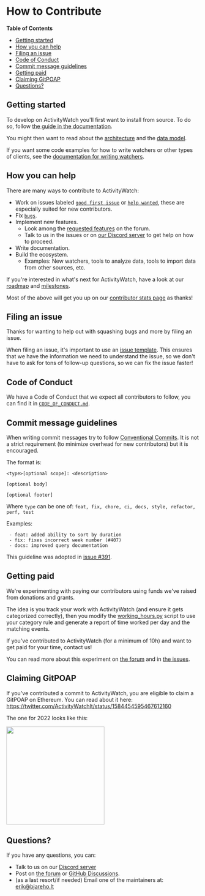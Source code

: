 # How to Contribute

<!-- This guide could be improved by following the advice at https://mozillascience.github.io/working-open-workshop/contributing/ -->

**Table of Contents**

- [Getting started](#getting-started)
- [How you can help](#how-you-can-help)
- [Filing an issue](#filing-an-issue)
- [Code of Conduct](#code-of-conduct)
- [Commit message guidelines](#commit-message-guidelines)
- [Getting paid](#getting-paid)
- [Claiming GitPOAP](#claiming-gitpoap)
- [Questions?](#questions)

## Getting started

To develop on ActivityWatch you'll first want to install from source. To do so, follow [the guide in the documentation](https://activitywatch.readthedocs.io/en/latest/installing-from-source.html).

You might then want to read about the [architecture](https://activitywatch.readthedocs.io/en/latest/architecture.html) and the [data model](https://activitywatch.readthedocs.io/en/latest/buckets-and-events.html).

If you want some code examples for how to write watchers or other types of clients, see the [documentation for writing watchers](https://docs.activitywatch.net/en/latest/examples/writing-watchers.html).

## How you can help

There are many ways to contribute to ActivityWatch:

- Work on issues labeled [`good first issue`][good first issue] or [`help wanted`][help wanted], these are especially suited for new contributors.
- Fix [`bugs`][bugs].
- Implement new features.
  - Look among the [requested features][requested features] on the forum.
  - Talk to us in the issues or on [our Discord server][discord] to get help on how to proceed.
- Write documentation.
- Build the ecosystem.
  - Examples: New watchers, tools to analyze data, tools to import data from other sources, etc.

If you're interested in what's next for ActivityWatch, have a look at our [roadmap][roadmap] and [milestones][milestones].

Most of the above will get you up on our [contributor stats page][contributors] as thanks!

[good first issue]: https://github.com/proximity-tech/activitywatch/issues?q=is%3Aissue+is%3Aopen+label%3A%22good+first+issue%22
[help wanted]: https://github.com/proximity-tech/activitywatch/issues?q=is%3Aissue+is%3Aopen+label%3A%22help+wanted%22
[bugs]: https://github.com/proximity-tech/activitywatch/issues?q=is%3Aissue+is%3Aopen+label%3A%22type%3A+bug%22
[milestones]: https://github.com/proximity-tech/activitywatch/milestones
[roadmap]: https://github.com/orgs/ActivityWatch/projects/2
[requested features]: https://forum.activitywatch.net/c/features
[contributors]: http://activitywatch.net/contributors/

## Filing an issue

Thanks for wanting to help out with squashing bugs and more by filing an issue.

When filing an issue, it's important to use an [issue template](https://github.com/proximity-tech/activitywatch/issues/new/choose). This ensures that we have the information we need to understand the issue, so we don't have to ask for tons of follow-up questions, so we can fix the issue faster!

## Code of Conduct

We have a Code of Conduct that we expect all contributors to follow, you can find it in [`CODE_OF_CONDUCT.md`](./CODE_OF_CONDUCT.md).

## Commit message guidelines

When writing commit messages try to follow [Conventional Commits](https://www.conventionalcommits.org/). It is not a strict requirement (to minimize overhead for new contributors) but it is encouraged.

The format is:

```
<type>[optional scope]: <description>

[optional body]

[optional footer]
```

Where `type` can be one of: `feat, fix, chore, ci, docs, style, refactor, perf, test`

Examples:

```
 - feat: added ability to sort by duration
 - fix: fixes incorrect week number (#407)
 - docs: improved query documentation
```

This guideline was adopted in [issue #391](https://github.com/proximity-tech/activitywatch/issues/391).

## Getting paid

We're experimenting with paying our contributors using funds we've raised from donations and grants.

The idea is you track your work with ActivityWatch (and ensure it gets categorized correctly), then you modify the [working_hours.py](https://github.com/proximity-tech/aw-client/blob/master/examples/working_hours.py) script to use your category rule and generate a report of time worked per day and the matching events.

If you've contributed to ActivityWatch (for a minimum of 10h) and want to get paid for your time, contact us!

You can read more about this experiment on [the forum](https://forum.activitywatch.net/t/getting-paid-with-activitywatch/986) and in [the issues](https://github.com/proximity-tech/activitywatch/issues/458).

## Claiming GitPOAP

If you've contributed a commit to ActivityWatch, you are eligible to claim a GitPOAP on Ethereum. You can read about it here: https://twitter.com/ActivityWatchIt/status/1584454595467612160

The one for 2022 looks like this:

<a href="https://www.gitpoap.io/gh/ActivityWatch/activitywatch">
  <img src="https://assets.poap.xyz/gitpoap-2022-activitywatch-contributor-2022-logo-1663695908409.png" width="256px">
</a>

## Questions?

If you have any questions, you can:

- Talk to us on our [Discord server][discord]
- Post on [the forum][forum] or [GitHub Discussions][github discussions].
- (as a last resort/if needed) Email one of the maintainers at: [erik@bjareho.lt](mailto:erik@bjareho.lt)

[forum]: https://forum.activitywatch.net
[github discussions]: https://github.com/proximity-tech/activitywatch/discussions
[discord]: https://discord.gg/vDskV9q
